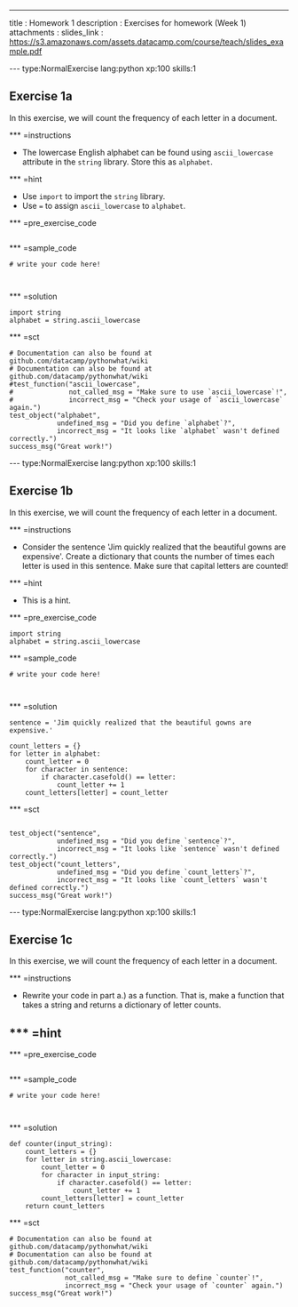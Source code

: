 ---
title       : Homework 1
description : Exercises for homework (Week 1)
attachments :
  slides_link : https://s3.amazonaws.com/assets.datacamp.com/course/teach/slides_example.pdf
  
--- type:NormalExercise lang:python xp:100 skills:1
## Exercise 1a

In this exercise, we will count the frequency of each letter in a document.

*** =instructions
- The lowercase English alphabet can be found using `ascii_lowercase` attribute in the `string` library.  Store this as `alphabet`.

*** =hint
- Use `import` to import the `string` library.
- Use `=` to assign `ascii_lowercase` to `alphabet`.

*** =pre_exercise_code
```{python}
```

*** =sample_code
```{python}
# write your code here!



```

*** =solution
```{python}
import string
alphabet = string.ascii_lowercase
```

*** =sct
```{python}
# Documentation can also be found at github.com/datacamp/pythonwhat/wiki
# Documentation can also be found at github.com/datacamp/pythonwhat/wiki
#test_function("ascii_lowercase",
#              not_called_msg = "Make sure to use `ascii_lowercase`!",
#              incorrect_msg = "Check your usage of `ascii_lowercase` again.")
test_object("alphabet",
            undefined_msg = "Did you define `alphabet`?",
            incorrect_msg = "It looks like `alphabet` wasn't defined correctly.")
success_msg("Great work!")
```



--- type:NormalExercise lang:python xp:100 skills:1
## Exercise 1b

In this exercise, we will count the frequency of each letter in a document.

*** =instructions
- Consider the sentence 'Jim quickly realized that the beautiful gowns are expensive'.  Create a dictionary that counts the number of times each letter is used in this sentence.  Make sure that capital letters are counted!

*** =hint
- This is a hint.

*** =pre_exercise_code
```{python}
import string
alphabet = string.ascii_lowercase
```


*** =sample_code
```{python}
# write your code here!



```

*** =solution
```{python}
sentence = 'Jim quickly realized that the beautiful gowns are expensive.'

count_letters = {}
for letter in alphabet:
    count_letter = 0
    for character in sentence:
        if character.casefold() == letter:
            count_letter += 1
    count_letters[letter] = count_letter
```

*** =sct
```{python}

test_object("sentence",
            undefined_msg = "Did you define `sentence`?",
            incorrect_msg = "It looks like `sentence` wasn't defined correctly.")
test_object("count_letters",
            undefined_msg = "Did you define `count_letters`?",
            incorrect_msg = "It looks like `count_letters` wasn't defined correctly.")
success_msg("Great work!")
```




--- type:NormalExercise lang:python xp:100 skills:1
## Exercise 1c

In this exercise, we will count the frequency of each letter in a document.

*** =instructions
- Rewrite your code in part a.) as a function.  That is, make a function that takes a string and returns a dictionary of letter counts.

*** =hint
-

*** =pre_exercise_code
```{python}
```

*** =sample_code
```{python}
# write your code here!



```

*** =solution
```{python}
def counter(input_string):
    count_letters = {}
    for letter in string.ascii_lowercase:
        count_letter = 0
        for character in input_string:
            if character.casefold() == letter:
                count_letter += 1
        count_letters[letter] = count_letter
    return count_letters
```

*** =sct
```{python}
# Documentation can also be found at github.com/datacamp/pythonwhat/wiki
# Documentation can also be found at github.com/datacamp/pythonwhat/wiki
test_function("counter",
              not_called_msg = "Make sure to define `counter`!",
              incorrect_msg = "Check your usage of `counter` again.")
success_msg("Great work!")
```

